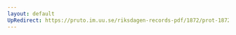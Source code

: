 ```yaml
---
layout: default
UpRedirect: https://pruto.im.uu.se/riksdagen-records-pdf/1872/prot-1872--ak--131/prot-1872--ak--131_009.pdf
---
```

